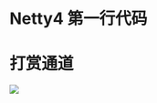 # Netty4 第一行代码





打赏通道
=========
![](https://images.cnblogs.com/cnblogs_com/wangshuo1/857745/o_alipay.png)

